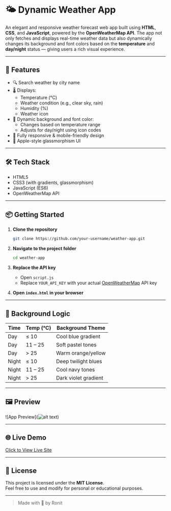 
# 🌤️ Dynamic Weather App

An elegant and responsive weather forecast web app built using **HTML**, **CSS**, and **JavaScript**, powered by the **OpenWeatherMap API**. The app not only fetches and displays real-time weather data but also dynamically changes its background and font colors based on the **temperature** and **day/night** status — giving users a rich visual experience.

---

## 🚀 Features

- 🔍 Search weather by city name
- 🌡 Displays:
  - Temperature (°C)
  - Weather condition (e.g., clear sky, rain)
  - Humidity (%)
  - Weather icon
- 🎨 Dynamic background and font color:
  - Changes based on temperature range
  - Adjusts for day/night using icon codes
- 📱 Fully responsive & mobile-friendly design
- 🧊 Apple-style glassmorphism UI

---

## 🛠 Tech Stack

- HTML5
- CSS3 (with gradients, glassmorphism)
- JavaScript (ES6)
- OpenWeatherMap API

---

## 📦 Getting Started

1. **Clone the repository**
   ```bash
   git clone https://github.com/your-username/weather-app.git
   ```

2. **Navigate to the project folder**
   ```bash
   cd weather-app
   ```

3. **Replace the API key**
   - Open `script.js`
   - Replace `YOUR_API_KEY` with your actual [OpenWeatherMap](https://openweathermap.org/) API key

4. **Open `index.html` in your browser**

---

## 🌈 Background Logic

| Time  | Temp (°C)      | Background Theme            |
|-------|----------------|-----------------------------|
| Day   | ≤ 10           | Cool blue gradient          |
| Day   | 11 – 25        | Soft pastel tones           |
| Day   | > 25           | Warm orange/yellow          |
| Night | ≤ 10           | Deep twilight blues         |
| Night | 11 – 25        | Cool navy tones             |
| Night | > 25           | Dark violet gradient        |

---

## 🖼️ Preview

![App Preview](![alt text](<Screenshot 2025-08-05 010020.png>))

---

## 🌐 Live Demo

[Click to View Live Site](https://ronitbera.github.io/WeatherApp/)

---

## 📄 License

This project is licensed under the **MIT License**.  
Feel free to use and modify for personal or educational purposes.

---

> Made with 💙 by Ronit
